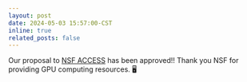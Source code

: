 ```yaml
---
layout: post
date: 2024-05-03 15:57:00-CST
inline: true
related_posts: false
---
```


Our proposal to [NSF ACCESS](https://access-ci.org/) has been approved!! Thank you NSF for providing GPU computing resources. 🖥️